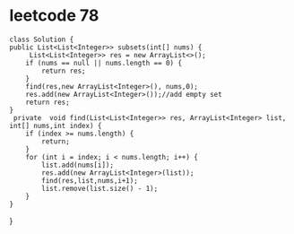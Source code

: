 # leetcode 78
    class Solution {
    public List<List<Integer>> subsets(int[] nums) {
         List<List<Integer>> res = new ArrayList<>();
        if (nums == null || nums.length == 0) {
            return res;
        }
        find(res,new ArrayList<Integer>(), nums,0);
        res.add(new ArrayList<Integer>());//add empty set
        return res;
    }
     private  void find(List<List<Integer>> res, ArrayList<Integer> list, int[] nums,int index) {
        if (index >= nums.length) {
            return;
        }
        for (int i = index; i < nums.length; i++) {
            list.add(nums[i]);
            res.add(new ArrayList<Integer>(list));
            find(res,list,nums,i+1);
            list.remove(list.size() - 1);
        }
    }
}
